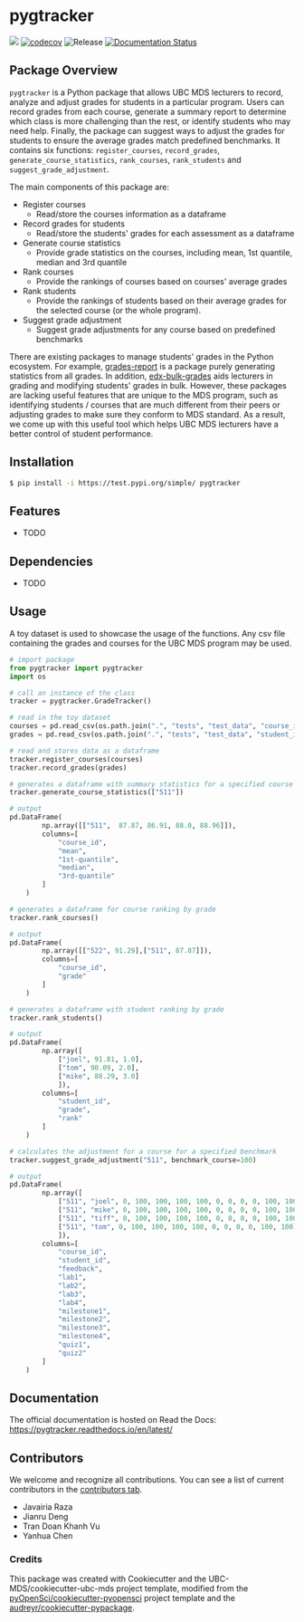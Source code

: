 # pygtracker 

![](https://github.com/UBC-MDS/pygtracker/workflows/build/badge.svg) [![codecov](https://codecov.io/gh/UBC-MDS/pygtracker/branch/main/graph/badge.svg)](https://codecov.io/gh/UBC-MDS/pygtracker) ![Release](https://github.com/UBC-MDS/pygtracker/workflows/Release/badge.svg) [![Documentation Status](https://readthedocs.org/projects/pygtracker/badge/?version=latest)](https://pygtracker.readthedocs.io/en/latest/?badge=latest)

## Package Overview
`pygtracker` is a Python package that allows UBC MDS lecturers to record, analyze and adjust grades for students in a particular program. Users can record grades from each course, generate a summary report to determine which class is more challenging than the rest, or identify students who may need help. Finally, the package can suggest ways to adjust the grades for students to ensure the average grades match predefined benchmarks. It contains six functions: `register_courses`, `record_grades`, `generate_course_statistics`, `rank_courses`, `rank_students` and `suggest_grade_adjustment`.

The main components of this package are:

- Register courses
  - Read/store the courses information as a dataframe
- Record grades for students
  - Read/store the students' grades for each assessment as a dataframe
- Generate course statistics
  - Provide grade statistics on the courses, including mean, 1st quantile, median and 3rd quantile
- Rank courses
  - Provide the rankings of courses based on courses' average grades
- Rank students
  - Provide the rankings of students based on their average grades for the selected course (or the whole program).
- Suggest grade adjustment
  - Suggest grade adjustments for any course based on predefined benchmarks

There are existing packages to manage students' grades in the Python ecosystem. For example, [grades-report](https://pypi.org/project/grades-report/) is a package purely generating statistics from all grades. In addition, [edx-bulk-grades](https://pypi.org/project/edx-bulk-grades/) aids lecturers in grading and modifying students' grades in bulk. However, these packages are lacking useful features that are unique to the MDS program, such as identifying students / courses that are much different from their peers or adjusting grades to make sure they conform to MDS standard. As a result, we come up with this useful tool which helps UBC MDS lecturers have a better control of student performance.

## Installation

```bash
$ pip install -i https://test.pypi.org/simple/ pygtracker
```

## Features

- TODO

## Dependencies

- TODO

## Usage

A toy dataset is used to showcase the usage of the functions. Any csv file containing the grades and courses for the UBC MDS program may be used. 

```python
# import package 
from pygtracker import pygtracker 
import os 

# call an instance of the class
tracker = pygtracker.GradeTracker()

# read in the toy dataset 
courses = pd.read_csv(os.path.join(".", "tests", "test_data", "course_info.csv"))
grades = pd.read_csv(os.path.join(".", "tests", "test_data", "student_info.csv"))

# read and stores data as a dataframe 
tracker.register_courses(courses)
tracker.record_grades(grades)
```

```python
# generates a dataframe with summary statistics for a specified course 
tracker.generate_course_statistics(["511"])

# output 
pd.DataFrame(
        np.array([["511",  87.87, 86.91, 88.0, 88.96]]),
        columns=[
            "course_id",
            "mean",
            "1st-quantile",
            "median",
            "3rd-quantile"
        ]
    )
```
```python
# generates a dataframe for course ranking by grade 
tracker.rank_courses()

# output 
pd.DataFrame(
        np.array([["522", 91.29],["511", 87.87]]),
        columns=[
            "course_id",
            "grade"
        ]
    )
```

```python 
# generates a dataframe with student ranking by grade 
tracker.rank_students()

# output
pd.DataFrame(
        np.array([
            ["joel", 91.81, 1.0],
            ["tom", 90.09, 2.0],
            ["mike", 88.29, 3.0]
            ]),
        columns=[
            "student_id",
            "grade",
            "rank"
        ]
    )
```
```python
# calculates the adjustment for a course for a specified benchmark 
tracker.suggest_grade_adjustment("511", benchmark_course=100)

# output
pd.DataFrame(
        np.array([
            ["511", "joel", 0, 100, 100, 100, 100, 0, 0, 0, 0, 100, 100],
            ["511", "mike", 0, 100, 100, 100, 100, 0, 0, 0, 0, 100, 100],
            ["511", "tiff", 0, 100, 100, 100, 100, 0, 0, 0, 0, 100, 100],
            ["511", "tom", 0, 100, 100, 100, 100, 0, 0, 0, 0, 100, 100]
            ]),
        columns=[
            "course_id",
            "student_id",
            "feedback",
            "lab1",
            "lab2",
            "lab3",
            "lab4",
            "milestone1",
            "milestone2",
            "milestone3",
            "milestone4",
            "quiz1",
            "quiz2"
        ]
    )
```

## Documentation

The official documentation is hosted on Read the Docs: https://pygtracker.readthedocs.io/en/latest/

## Contributors

We welcome and recognize all contributions. You can see a list of current contributors in the [contributors tab](https://github.com/UBC-MDS/pygtracker/graphs/contributors).

- Javairia Raza
- Jianru Deng
- Tran Doan Khanh Vu
- Yanhua Chen

### Credits

This package was created with Cookiecutter and the UBC-MDS/cookiecutter-ubc-mds project template, modified from the [pyOpenSci/cookiecutter-pyopensci](https://github.com/pyOpenSci/cookiecutter-pyopensci) project template and the [audreyr/cookiecutter-pypackage](https://github.com/audreyr/cookiecutter-pypackage).
